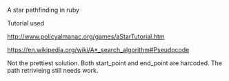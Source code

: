 A star pathfinding in ruby

Tutorial used

http://www.policyalmanac.org/games/aStarTutorial.htm

https://en.wikipedia.org/wiki/A*_search_algorithm#Pseudocode

Not the prettiest solution. Both start_point and end_point are harcoded. The path retrivieing still needs work.


